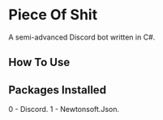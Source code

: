 # Piece Of Shit
A semi-advanced Discord bot written in C#.

## How To Use

## Packages Installed
0 - Discord. 
1 - Newtonsoft.Json.
